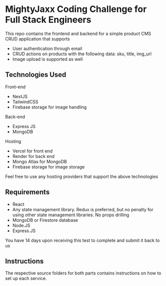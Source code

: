 # MightyJaxx Coding Challenge for Full Stack Engineers
This repo contains the frontend and backend for a simple product CMS CRUD application that supports
- User authentication through email
- CRUD actions on products with the following data: sku, title, img_url
- Image upload is supported as well

## Technologies Used
Front-end
- NextJS
- TailwindCSS
- Firebase storage for image handling

Back-end
- Express JS
- MongoDB

Hosting
- Vercel for front end
- Render for back end
- Mongo Atlas for MongoDB
- Firebase storage for image storage

Feel free to use any hosting providers that support the above technologies

## Requirements
- React
- Any state management library. Redux is preferred, but no penalty for using other state management libraries. No props drilling
- MongoDB or Firestore database
- Node.JS
- Express.JS

You have 14 days upon receiving this test to complete and submit it back to us

## Instructions
The respective source folders for both parts contains instructions on how to set up each service.